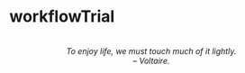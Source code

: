 # workflowTrial
<!-- QUOTE:START -->
<p align="center"><br><i>To enjoy life, we must touch much of it lightly.</i><br><i>– Voltaire.</i><br></p>
<!-- QUOTE:END -->

